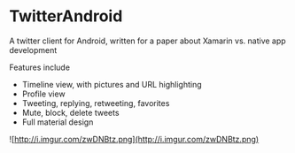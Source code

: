 # TwitterAndroid
A twitter client for Android, written for a paper about Xamarin vs. native app development

Features include
- Timeline view, with pictures and URL highlighting
- Profile view
- Tweeting, replying, retweeting, favorites
- Mute, block, delete tweets
- Full material design

![http://i.imgur.com/zwDNBtz.png](http://i.imgur.com/zwDNBtz.png)
